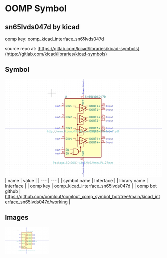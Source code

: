 # OOMP Symbol  
## sn65lvds047d  by kicad  
  
oomp key: oomp_kicad_interface_sn65lvds047d  
  
source repo at: [https://gitlab.com/kicad/libraries/kicad-symbols](https://gitlab.com/kicad/libraries/kicad-symbols)  
## Symbol  
  
[![working.png](working_600.png)](working.png)  
| name | value | 
| --- | --- | 
| symbol name | Interface | 
| library name | Interface | 
| oomp key | oomp_kicad_interface_sn65lvds047d | 
| oomp bot github | https://github.com/oomlout/oomlout_oomp_symbol_bot/tree/main/kicad_interface_sn65lvds047d/working | 
## Images  
  
[![working.png](working_140.png)](working.png)  
